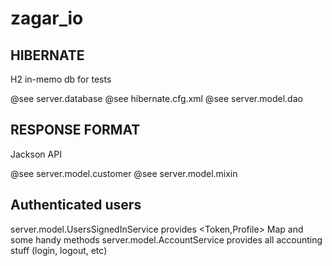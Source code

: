 # zagar_io

## HIBERNATE
H2 in-memo db for tests 

@see server.database
@see hibernate.cfg.xml
@see server.model.dao

## RESPONSE FORMAT
Jackson API

@see server.model.customer
@see server.model.mixin

## Authenticated users

server.model.UsersSignedInService provides \<Token,Profile\> Map and some handy methods
server.model.AccountService provides all accounting stuff (login, logout, etc)
